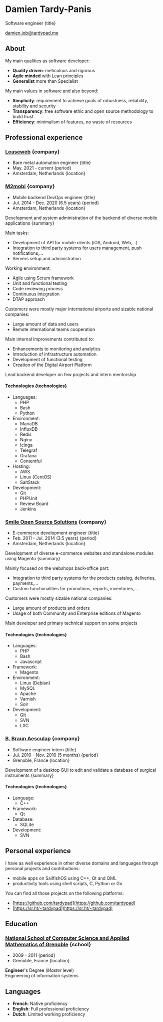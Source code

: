 Damien Tardy-Panis
===

Software engineer {title}

[damien.job@tardypad.me](mailto:damien.job@tardypad.me)


About
---

My main qualities as software developer:
- **Quality driven**: meticulous and rigorous
- **Agile minded** with Lean principles
- **Generalist** more than Specialist

My main values in software and also beyond:
- **Simplicity**: requirement to achieve goals of robustness, reliability, stability and security
- **Transparency**: free software ethic and open source methodology to build trust
- **Efficiency**: minimalism of features, no waste of resources


Professional experience
---

### [Leaseweb](https://www.leaseweb.com/) {company}

- Bare metal automation engineer    {title}
- May. 2021 - current               {period}
- Amsterdam, Netherlands            {location}

### [M2mobi](https://www.m2mobi.com/en) {company}

- Mobile backend DevOps engineer    {title}
- Jul. 2014 - Dec. 2020 (6.5 years) {period}
- Amsterdam, Netherlands            {location}

Development and system administration of the backend of diverse mobile applications {summary}

Main tasks:
- Development of API for mobile clients (iOS, Android, Web,...)
- Integration to third party systems for users management, push notifications,...
- Servers setup and administration

Working environment:
- Agile using Scrum framework
- Unit and functional testing
- Code reviewing process
- Continuous integration
- DTAP approach

Customers were mostly major international airports and sizable national companies:
- Large amount of data and users
- Remote international teams cooperation

Main internal improvements contributed to:
- Enhancements to monitoring and analytics
- Introduction of infrastructure automation
- Development of functional testing
- Creation of the Digital Airport Platform

Lead backend developer on few projects and intern mentorship

#### Technologies {technologies}

* Languages:
  - PHP
  - Bash
  - Python
* Environment:
  - MariaDB
  - InfluxDB
  - Redis
  - Nginx
  - Icinga
  - Telegraf
  - Grafana
  - Contentful
* Hosting:
  - AWS
  - Linux (CentOS)
  - SaltStack
* Development:
  - Git
  - PHPUnit
  - Review Board
  - Jenkins

### [Smile Open Source Solutions](https://www.smile.eu/en) {company}

- E-commerce development engineer   {title}
- Feb. 2011 - Jul. 2014 (3.5 years) {period}
- Amsterdam, Netherlands            {location}

Development of diverse e-commerce websites and standalone modules using Magento {summary}

Mainly focused on the webshops back-office part:
- Integration to third party systems for the products catalog, deliveries, payments,...
- Custom functionalities for promotions, reports, inventories,...

Customers were mostly sizable national companies:
- Large amount of products and orders
- Usage of both Community and Enterprise editions of Magento

Main developer and primary technical support on some projects

#### Technologies {technologies}

* Languages:
  - PHP
  - Bash
  - Javascript
* Framework:
  - Magento
* Environment:
  - Linux (Debian)
  - MySQL
  - Apache
  - Varnish
  - Solr
* Development:
  - Git
  - SVN
  - LXC

### [B. Braun Aesculap](https://surgical-instruments.bbraun.com/) {company}

- Software engineer intern         {title}
- Jul. 2010 - Nov. 2010 (5 months) {period}
- Grenoble, France                 {location}

Development of a desktop GUI to edit and validate a database of surgical instruments {summary}

#### Technologies {technologies}

* Language:
  - C++
* Framework:
  - Qt
* Database:
  - SQLite
* Development:
  - SVN


Personal experience
---

I have as well experience in other diverse domains and languages through personal projects and contributions:
- mobile apps on SailfishOS using C++, Qt and QML
- productivity tools using shell scripts, C, Python or Go

You can find all those projects on the following platforms:
- [https://github.com/tardypad](https://github.com/tardypad)
- [https://sr.ht/~tardypad](https://sr.ht/~tardypad)


Education
---

### [National School of Computer Science and Applied Mathematics of Grenoble](https://ensimag.grenoble-inp.fr/en) {school}

- 2009 - 2011      {period}
- Grenoble, France {location}

**Engineer**'s Degree (_Master_ level)  
Engineering of information systems


Languages
---

- **French**: Native proficiency
- **English**: Full professional proficiency
- **Dutch**: Limited working proficiency
